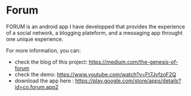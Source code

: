 # Forum

FORUM is an android app I have developped that provides the experience of a social network, a blogging plateform, and a messaging app throught one unique experience.

For more information, you can:
- check the blog of this project: https://medium.com/the-genesis-of-forum
- check the demo: https://www.youtube.com/watch?v=Ft7JvfzoF2Q
- download the app here : https://play.google.com/store/apps/details?id=co.forum.app2
